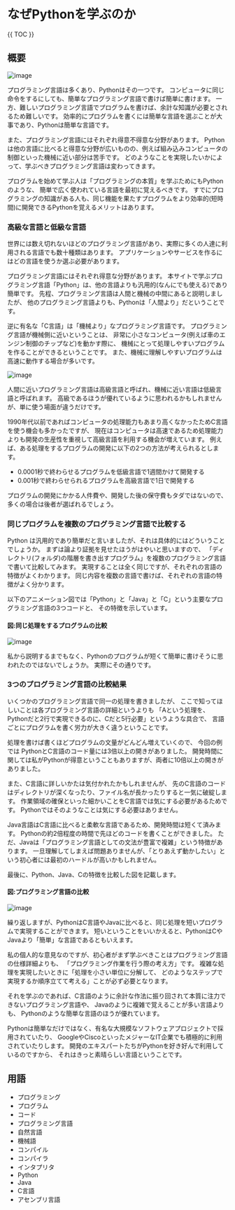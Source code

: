 # なぜPythonを学ぶのか

{{ TOC }}

## 概要

![image](./0010_image/03.png)

プログラミング言語は多くあり、Pythonはその一つです。
コンピュータに同じ命令をするにしても、簡単なプログラミング言語で書けば簡単に書けます。
一方、難しいプログラミング言語でプログラムを書けば、余計な知識が必要とされるため難しいです。
効率的にプログラムを書くには簡単な言語を選ぶことが大事であり、Pythonは簡単な言語です。

また、プログラミング言語にはそれぞれ得意不得意な分野があります。
Pythonは他の言語に比べると得意な分野が広いものの、例えば組み込みコンピュータの制御といった機械に近い部分は苦手です。
どのようなことを実現したいかによって、学ぶべきプログラミング言語は変わってきます。

プログラムを始めて学ぶ人は「プログラミングの本質」を学ぶためにもPythonのような、
簡単で広く使われている言語を最初に覚えるべきです。
すでにプログラミングの知識がある人も、同じ機能を果たすプログラムをより効率的(短時間)に開発できるPythonを覚えるメリットはあります。

### 高級な言語と低級な言語

世界には数え切れないほどのプログラミング言語があり、実際に多くの人達に利用される言語でも数十種類はあります。
アプリケーションやサービスを作るにはどの言語を使うか選ぶ必要があります。

プログラミング言語にはそれぞれ得意な分野があります。
本サイトで学ぶプログラミング言語「Python」は、他の言語よりも汎用的(なんにでも使える)であり簡単です。
先程、プログラミング言語は人間と機械の中間にあると説明しましたが、
他のプログラミング言語よりも、Pythonは「人間より」だということです。

逆に有名な「C言語」は「機械より」なプログラミング言語です。
プログラミング言語が機械側に近いということは、
非常に小さなコンピュータ(例えば車のエンジン制御のチップなど)を動かす際に、
機械にとって処理しやすいプログラムを作ることができるということです。
また、機械に理解しやすいプログラムは高速に動作する場合が多いです。

![image](./0010_image/01.png)

人間に近いプログラミング言語は高級言語と呼ばれ、機械に近い言語は低級言語と呼ばれます。
高級であるほうが優れているように思われるかもしれませんが、単に使う場面が違うだけです。

1990年代以前であればコンピュータの処理能力もあまり高くなかったためC言語を使う機会も多かったですが、
現在はコンピュータは高速であるため処理能力よりも開発の生産性を重視して高級言語を利用する機会が増えています。
例えば、ある処理をするプログラムの開発に以下の2つの方法が考えられるとします。

* 0.0001秒で終わらせるプログラムを低級言語で1週間かけて開発する
* 0.001秒で終わらせられるプログラムを高級言語で1日で開発する

プログラムの開発にかかる人件費や、開発した後の保守費もタダではないので、
多くの場合は後者が選ばれるでしょう。

### 同じプログラムを複数のプログラミング言語で比較する

Python は汎用的であり簡単だと言いましたが、それは具体的にはどういうことでしょうか。
まずは論より証拠を見せたほうがはやいと思いますので、
「ディレクトリ(フォルダ)の階層を書き出すプログラム」を複数のプログラミング言語で書いて比較してみます。
実現することは全く同じですが、それぞれの言語の特徴がよくわかります。
同じ内容を複数の言語で書けば、それぞれの言語の特徴がよく分かります。

以下のアニメーション図では「Python」と「Java」と「C」という主要なプログラミング言語の3つコードと、
その特徴を示しています。

#### 図:同じ処理をするプログラムの比較

![image](./0010_image/02.png)

私から説明するまでもなく、Pythonのプログラムが短くて簡単に書けそうに思われたのではないでしょうか。
実際にその通りです。

### 3つのプログラミング言語の比較結果

いくつかのプログラミング言語で同一の処理を書きましたが、
ここで知ってほしいことは各プログラミング言語の詳細というよりも
「Aという処理を、Pythonだと2行で実現できるのに、Cだと5行必要」というような具合で、
言語ごとにプログラムを書く労力が大きく違うということです。

処理を書けば書くほどプログラムの文量がどんどん増えていくので、
今回の例では PythonとC言語のコード量には3倍以上の開きがありました。
開発時間に関しては私がPythonが得意ということもありますが、両者に10倍以上の開きがありました。

また、C言語に詳しいかたは気付かれたかもしれませんが、
先のC言語のコードはディレクトリが深くなったり、ファイル名が長かったりすると一気に破綻します。
作業領域の確保といった細かいことをC言語では気にする必要があるためです。
Pythonではそのようなことは気にする必要はありません。

Java言語はC言語に比べると柔軟な言語であるため、開発時間は短くて済みます。
Pythonの約2倍程度の時間で先ほどのコードを書くことができました。
ただ、Javaは「プログラミング言語としての文法が豊富で複雑」という特徴があります。
一旦理解してしまえば問題ありませんが、「とりあえず動かしたい」という初心者には最初のハードルが高いかもしれません。

最後に、Python、Java、Cの特徴を比較した図を記載します。

#### 図:プログラミング言語の比較

![image](./0010_image/03.png)

繰り返しますが、PythonはC言語やJavaに比べると、同じ処理を短いプログラムで実現することができます。
短いということをいいかえると、PythonはCやJavaより「簡単」な言語であるともいえます。

私の個人的な意見なのですが、初心者がまず学ぶべきことはプログラミング言語の仕様詳細よりも、
「プログラミング作業を行う際の考え方」です。
複雑な処理を実現したいときに「処理を小さい単位に分解して、
どのようなステップで実現するか順序立てて考える」ことが必ず必要となります。

それを学ぶのであれば、C言語のように余計な作法に振り回されて本質に注力できないプログラミング言語や、
Javaのように複雑で覚えることが多い言語よりも、
Pythonのような簡単な言語のほうが優れています。

Pythonは簡単なだけではなく、有名な大規模なソフトウェアプロジェクトで採用されていたり、
GoogleやCiscoといったメジャーなIT企業でも積極的に利用されていたりします。
開発のエキスパートたちがPythonを好き好んで利用しているのですから、
それはきっと素晴らしい言語ということです。

## 用語

* プログラミング
* プログラム
* コード
* プログラミング言語
* 自然言語
* 機械語
* コンパイル
* コンパイラ
* インタプリタ
* Python
* Java
* C言語
* アセンブリ言語
